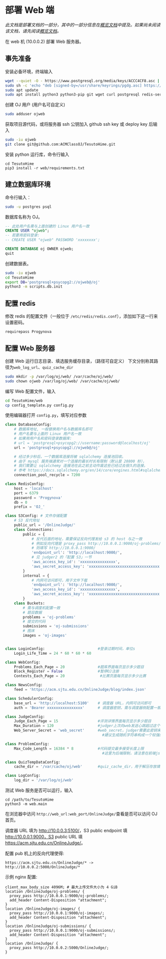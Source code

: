# 部署 Web 端

*此文档是部署文档的一部分，其中的一部分信息在[概览文档](overview.md)中提及。如果尚未阅读该文档，请先阅读[概览文档](overview.md)。*

在 web 机 (10.0.0.2) 部署 Web 服务器。

## 事先准备

安装必备环境，终端输入

```sh
wget --quiet -O - https://www.postgresql.org/media/keys/ACCC4CF8.asc | sudo tee /usr/share/keyrings/pgdg.asc > /dev/null
sudo sh -c 'echo "deb [signed-by=/usr/share/keyrings/pgdg.asc] https://apt.postgresql.org/pub/repos/apt $(lsb_release -cs)-pgdg main" > /etc/apt/sources.list.d/pgdg.list'
sudo apt update
sudo apt install python3 python3-pip git wget curl postgresql redis-server
```

创建 OJ 用户 (用户名可自定义)

```sh
sudo adduser ojweb
```

获取项目源代码，或将服务器 ssh 公钥加入 github ssh key 或 deploy key 后输入

```sh
sudo -iu ojweb
git clone git@github.com:ACMClassOJ/TesutoHime.git
```

安装 python 运行库，命令行输入

```
cd TesutoHime
pip3 install -r web/requirements.txt
```

## 建立数据库环境

命令行输入：

```sh
sudo -u postgres psql
```

数据库名称为 OJ。

```sql
-- 此处用户名需与上面创建的 Linux 用户名一致
CREATE USER "ojweb";
-- 若要用密码登录:
-- CREATE USER "ojweb" PASSWORD 'xxxxxxxx';

CREATE DATABASE oj OWNER ojweb;
quit
```

创建数据表。

```sh
sudo -iu ojweb
cd TesutoHime
export DB='postgresql+psycopg2://ojweb@/oj'
python3 -m scripts.db.init
```

## 配置 redis

修改 redis 的配置文件（一般位于 `/etc/redis/redis.conf`），添加如下这一行来设置密码。
```
requirepass Progynova
```

## 配置 Web 服务器

创建 Web 运行日志目录、填选服务缓存目录，（路径可自定义） 下文分别称其路径为``web_log_url``、``quiz_cache_dir``

```sh
sudo mkdir -p /var/log/oj/web/ /var/cache/oj/web/
sudo chown ojweb /var/log/oj/web/ /var/cache/oj/web/
```

编写 Web 配置文件，输入

```sh
cd TesutoHime/web
cp config_template.py config.py
```

使用编辑器打开 `config.py`，填写对应参数

```python
class DatabaseConfig:
    # 数据库地址, 一般替换用户名与数据库名即可
    # 用户名要与上面的 Linux 用户名一致
    # 如果用用户名和密码登录数据库:
    # url = 'postgresql+psycopg2://username:password@localhost/oj'
    url = 'postgresql+psycopg2://ojweb@/oj'

    # 经过多少秒后，一个数据库连接将被 sqlalchemy 连接池回收。
    # 由于 mysql 服务端通常对一个连接的最长时长有限制（默认是 28800 秒），
    # 我们需要让 sqlalchemy 连接池在此之前主动作废这些已经过去很久的连接。
    # 参考 https://docs.sqlalchemy.org/en/14/core/engines.html#sqlalchemy.create_engine.params.pool_recycle
    connection_pool_recycle = 7200

class RedisConfig:
    host = 'localhost'
    port = 6379
    password = 'Progynova'
    db = 0
    prefix = 'OJ_'

class S3Config: # 文件存储配置
    # S3 反代地址
    public_url = '/OnlineJudge/'
    class Connections:
        public = {
            # 反代后面的地址，需要保证反向代理发给 s3 的 host 与之一致
            # 例如反向代理是 proxy_pass http://10.0.0.1:9000/oj-problems/;
            # 则填写 http://10.0.0.1:9000/
            'endpoint_url': 'http://localhost:9000/',
            # 见 judger2 的「配置 S3」一节
            'aws_access_key_id': 'xxxxxxxxxxxxxxxx',
            'aws_secret_access_key': 'xxxxxxxxxxxxxxxxxxxxxxxxxxxxxxxx',
        }
        internal = {
            # 内网可访问即可，用于文件下载
            'endpoint_url': 'http://localhost:9000/',
            'aws_access_key_id': 'xxxxxxxxxxxxxxxx',
            'aws_secret_access_key': 'xxxxxxxxxxxxxxxxxxxxxxxxxxxxxxxx',
        }
    class Buckets:
        # 需与调度机配置一致
        # 题目数据
        problems = 'oj-problems'
        # 提交的代码
        submissions = 'oj-submissions'
        # 图床
        images = 'oj-images'


class LoginConfig:                        #登录过期时间，单位s
    Login_Life_Time = 24 * 60 * 60 * 60 

class WebConfig:
    Problems_Each_Page = 20               #题库界面每页显示多少题目
    Block_Register = False                #暂停OJ注册
    Contests_Each_Page = 20                #比赛页面每页显示多少比赛

class NewsConfig:
    feed = 'https://acm.sjtu.edu.cn/OnlineJudge/blog/index.json'

class SchedulerConfig:
    base_url = 'http://localhost:5100'    # 调度器 URL，内网可访问即可
    auth = 'Bearer xxxxxxxxxxxxxxxx'      # 调度器密钥，需与调度器侧配置一致 (请将 x 替换为随机数)

class JudgeConfig:
    Judge_Each_Page = 15                  #评测详情界面每页显示多少题目
    Max_Duration = 120                    #judger上次向web发送心跳超过这个时间判定为下线，单位s
    Web_Server_Secret = 'web_secret'      #web_secret，judger需要此密钥来向web服务器通信
                                            #建议生成随机字符串构成一个较强的密钥

class ProblemConfig:
    Max_Code_Length = 16384 * 8           #代码提交最多接受长度上限
                                            #这里为后端限制，请注意在前端js中还有限制，请一并修改

class QuizTempDataConfig:
    cache_dir = '/var/cache/oj/web'       #quiz_cache_dir，用于解压存放填选临时文件的本地目录

class LogConfig:
    log_dir = '/var/log/oj/web'
```

测试 Web 服务是否可以运行，输入

```
cd /path/to/TesutoHime
python3 -m web.main
```

在浏览器中访问 ``http://web_url:web_port/OnlineJudge/``查看是否可以访问 OJ 首页。

调度器 URL 填为 <http://10.0.0.3:5100/>，S3 public endpoint 填
http://10.0.0.1:9000，S3 public URL 填 <https://acm.sjtu.edu.cn/OnlineJudge/>。

配置 pub 机上的反向代理使得:

```
https://acm.sjtu.edu.cn/OnlineJudge/* -> http://10.0.0.2:5000/OnlineJudge/*
```

示例 nginx 配置:

```
client_max_body_size 4096M; # 最大上传文件大小为 4 GiB
location /OnlineJudge/oj-problems/ {
  proxy_pass http://10.0.0.1:9000/oj-problems/;
  add_header Content-Disposition "attachment";
}
location /OnlineJudge/oj-images/ {
  proxy_pass http://10.0.0.1:9000/oj-images/;
  add_header Content-Disposition "attachment";
}
location /OnlineJudge/oj-submissions/ {
  proxy_pass http://10.0.0.1:9000/oj-submissions/;
  add_header Content-Disposition "attachment";
}
location /OnlineJudge/ {
  proxy_pass http://10.0.0.2:5000/OnlineJudge/;
}
```
